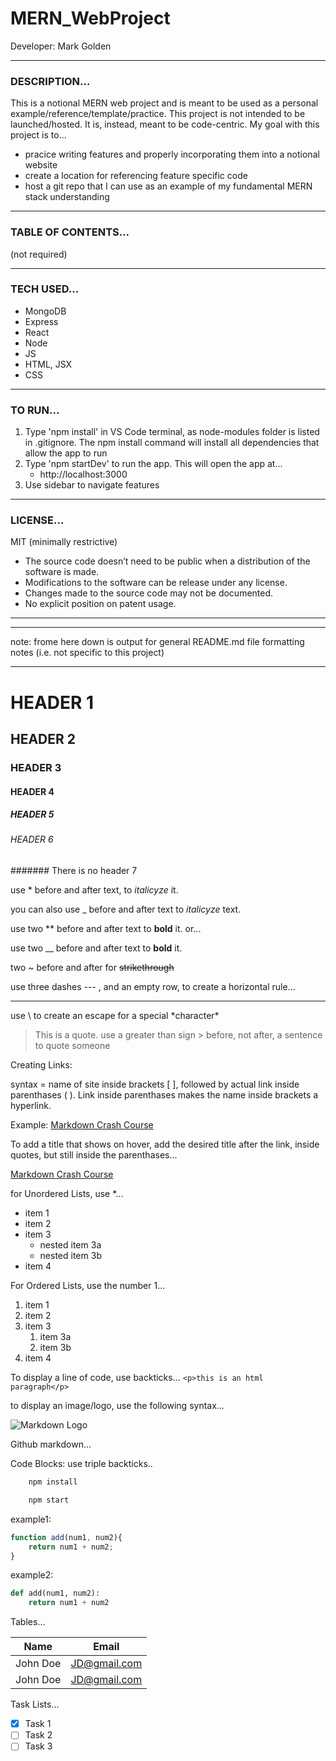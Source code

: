 # MERN_WebProject
Developer: Mark Golden
___
### DESCRIPTION...
This is a notional MERN web project and is meant to be used as a personal example/reference/template/practice. This project is not intended to be launched/hosted. It is, instead, meant to be code-centric.
My goal with this project is to...
* pracice writing features and properly incorporating them into a notional  website
* create a location for referencing feature specific code
* host a git repo that I can use as an example of my fundamental MERN stack understanding
___
### TABLE OF CONTENTS...
(not required)
___
### TECH USED...
* MongoDB
* Express
* React
* Node
* JS
* HTML, JSX
* CSS
___
### TO RUN...
1. Type 'npm install' in VS Code terminal, as node-modules folder is listed in .gitignore. The npm install command will install all dependencies that allow the app to run
2. Type 'npm startDev' to run the app. This will open the app at...
    * http://localhost:3000
3. Use sidebar to navigate features
___
### LICENSE...
MIT (minimally restrictive)
 * The source code doesn’t need to be public when a distribution of the software is made.
 * Modifications to the software can be release under any license.
 * Changes made to the source code may not be documented.
 * No explicit position on patent usage.

___
___
note: frome here down is output for general README.md file formatting notes (i.e. not specific to this project)
___

# HEADER 1
## HEADER 2
### HEADER 3
#### HEADER 4
##### HEADER 5
###### HEADER 6
####### There is no header 7
<!-- Italics -->
use * before and after text, to *italicyze* it.

you can also use _ before and after text to _italicyze_ text.

<!-- Bold -->
use two ** before and after text to **bold** it. or...

use two __ before and after text to __bold__ it.

<!-- Strikethrough -->
two ~ before and after for ~~strikethrough~~

<!--Horizontal Rule-->
use three dashes --- , and an empty row, to create a horizontal rule...

---

use \ to create an escape for a special \*character\*

<!-- BlockQuote -->
>This is a quote. use a greater than sign \> before, not after, a sentence to quote someone

<!--Links-->
Creating Links:

 syntax = name of site inside brackets [ ], followed by actual link inside parenthases ( ). Link inside parenthases makes the name inside brackets a hyperlink.

Example:
[Markdown Crash Course](https://www.youtube.com/watch?v=HUBNt18RFbo)

To add a title that shows on hover, add the desired title after the link, inside quotes, but still inside the parenthases...

[Markdown Crash Course](https://www.youtube.com/watch?v=HUBNt18RFbo
"hyperlink to markdown crash course video")

<!--Unordered List-->
for Unordered Lists, use \*...

* item 1
* item 2
* item 3
    * nested item 3a
    * nested item 3b
* item 4

<!--Ordered List -->
For Ordered Lists, use the number 1...

1. item 1
1. item 2
1. item 3
    1. item 3a
    1. item 3b
1. item 4

<!-- Inline Code Block-->
To display a line of code, use backticks...
`<p>this is an html paragraph</p>`

<!--Images -->
to display an image/logo, use the following syntax...

![Markdown Logo](https://cdn.icon-icons.com/icons2/2699/PNG/512/markdown_here_logo_icon_169967.png)

<!--GitHub Markdown -->
Github markdown...

Code Blocks: use triple backticks..

```bash
    npm install

    npm start
```
example1:
```javascript
function add(num1, num2){
    return num1 + num2;
}
```
example2:

```python
def add(num1, num2):
    return num1 + num2
```

<!--Tables -->
Tables...

| Name    | Email     |
|----------|------------|
|John Doe  |JD@gmail.com|
|John Doe  |JD@gmail.com|

<!-- Task Lists -->
Task Lists...

* [x] Task 1
* [ ] Task 2
* [ ] Task 3